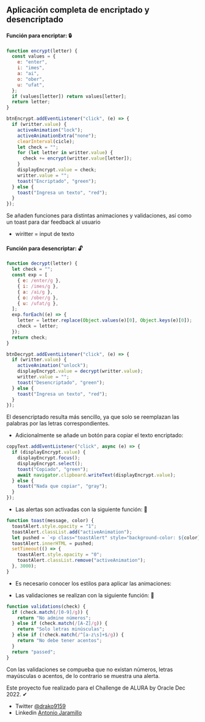 ## Aplicación completa de encriptado y desencriptado

#### Función para encriptar: 🔒
````Javascript
function encrypt(letter) {
  const values = {
    e: "enter",
    i: "imes",
    a: "ai",
    o: "ober",
    u: "ufat",
  };
  if (values[letter]) return values[letter];
  return letter;
}
````
````Javascript
btnEncrypt.addEventListener("click", (e) => {
  if (writter.value) {
    activeAnimation("lock");
    activeAnimationExtra("none");
    clearInterval(cicle);
    let check = "";
    for (let letter in writter.value) {
      check += encrypt(writter.value[letter]);
    }
    displayEncrypt.value = check;
    writter.value = "";
    toast("Encriptado", "green");
  } else {
    toast("Ingresa un texto", "red");
  }
});
````
Se añaden funciones para distintas animaciones y validaciones, así como un toast para dar feedback al usuario
- wiritter = input de texto

#### Función para desencriptar: 🔓
````Javascript
function decrypt(letter) {
  let check = "";
  const exp = [
    { e: /enter/g },
    { i: /imes/g },
    { a: /ai/g },
    { o: /ober/g },
    { u: /ufat/g },
  ];
  exp.forEach((e) => {
    letter = letter.replace(Object.values(e)[0], Object.keys(e)[0]);
    check = letter;
  });
  return check;
}
````
````Javascript
btnDecrypt.addEventListener("click", (e) => {
  if (writter.value) {
    activeAnimation("unlock");
    displayEncrypt.value = decrypt(writter.value);
    writter.value = "";
    toast("Desencriptado", "green");
  } else {
    toast("Ingresa un texto", "red");
  }
});
````
El desencriptado resulta más sencillo, ya que solo se reemplazan las palabras por las letras correspondientes.


- Adicionalmente se añade un botón para copiar el texto encriptado:
````Javascript
copyText.addEventListener("click", async (e) => {
  if (displayEncrypt.value) {
    displayEncrypt.focus();
    displayEncrypt.select();
    toast("Copiado", "green");
    await navigator.clipboard.writeText(displayEncrypt.value);
  } else {
    toast("Nada que copiar", "gray");
  }
});
````
- Las alertas son activadas con la siguiente función: 📝
````Javascript
function toast(message, color) {
  toastAlert.style.opacity = "1";
  toastAlert.classList.add("activeAnimation");
  let pushed = `<p class="toastAlert" style="background-color: ${color};">${message}</p>`;
  toastAlert.innerHTML = pushed;
  setTimeout(() => {
    toastAlert.style.opacity = "0";
    toastAlert.classList.remove("activeAnimation");
  }, 3000);
}
````
- Es necesario conocer los estilos para aplicar las animaciones:

- Las validaciones se realizan con la siguiente función: 📝
````Javascript
function validations(check) {
  if (check.match(/[0-9]/g)) {
    return "No admine números";
  } else if (check.match(/[A-Z]/g)) {
    return "Solo letras minúsculas";
  } else if (!check.match(/^[a-z\s]+$/g)) {
    return "No debe tener acentos";
  }
  return "passed";
}
`````
Con las validaciones se compueba que no existan números, letras mayúsculas o acentos, de lo contrario se muestra una alerta.


Este proyecto fue realizado para el Challenge de ALURA by Oracle Dec 2022. ✔


- Twitter [@drako9159](https://twitter.com/Drako9159)
- Linkedin [Antonio Jaramillo](https://www.linkedin.com/in/antonio-jaramillo-099a77250)